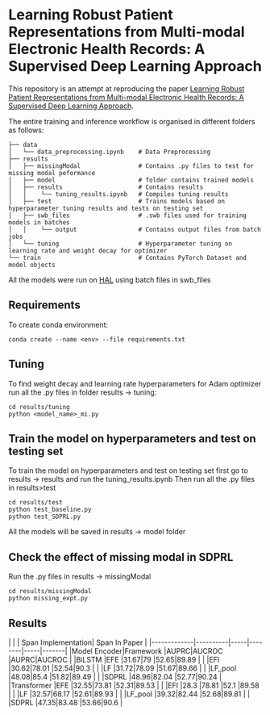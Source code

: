 # Learning Robust Patient Representations from Multi-modal Electronic Health Records: A Supervised Deep Learning Approach

This repository is an attempt at reproducing the paper [Learning Robust Patient Representations from Multi-modal Electronic Health Records: A Supervised Deep Learning Approach](https://epubs.siam.org/doi/10.1137/1.9781611976700.66). 

The entire training and inference workflow is organised in different folders as follows:
    
    ├── data
    │   └── data_preprocessing.ipynb    # Data Preprocessing
    ├── results                         
    │   ├── missingModal                # Contains .py files to test for missing modal peformance
    │   ├── model                       # folder contains trained models
    │   ├── results                     # Contains results
    │   │    └── tuning_results.ipynb   # Compiles tuning results
    │   ├── test                        # Trains models based on hyperparameter tuning results and tests on testing set
    │   ├── swb_files                   # .swb files used for training models in batches
    │   │    └── output                 # Contains output files from batch jobs
    │   └── tuning                      # Hyperparameter tuning on learning rate and weight decay for optimizer
    └── train                           # Contains PyTorch Dataset and model objects

All the models were run on [HAL](https://wiki.ncsa.illinois.edu/display/ISL20/HAL+cluster) using batch files in swb_files

## Requirements

To create conda environment:

```setup
conda create --name <env> --file requirements.txt
```

## Tuning
To find weight decay and learning rate hyperparameters for Adam optimizer run all the .py files in folder results -> tuning:

```tuning
cd results/tuning
python <model_name>_mi.py 
```

## Train the model on hyperparameters and test on testing set
To train the model on hyperparameters and test on testing set first go to results -> results and run the tuning_results.ipynb
Then run all the .py files in results>test

```test
cd results/test
python test_baseline.py
python test_SDPRL.py
```

All the models will be saved in results -> model folder


## Check the effect of missing modal in SDPRL

Run the .py files in results -> missingModal

```missing_modal
cd results/missingModal
python missing_expt.py
```

## Results


|             |          | Span <td colspan=2>Implementation| Span <td colspan=2> In Paper    |
|-------------|----------|-----|--------|-----|-------|
|Model Encoder|Framework |AUPRC|AUCROC  |AUPRC|AUCROC |
|BiLSTM       |EFE       |31.67|79      |52.65|89.89  |
|             |EFI       |30.62|78.01   |52.54|90.3   |
|             |LF        |31.72|78.09   |51.67|89.66  |
|             |LF_pool   |48.08|85.4    |51.82|89.49  |
|             |SDPRL     |48.96|82.04   |52.77|90.24  |
|Transformer  |EFE       |32.55|73.81   |52.31|89.53  |
|             |EFI       |28.3 |78.81   |52.1 |89.58  |
|             |LF        |32.57|68.17   |52.61|89.93  |
|             |LF_pool   |39.32|82.44   |52.68|89.81  |
|             |SDPRL     |47.35|83.48   |53.66|90.6   |
